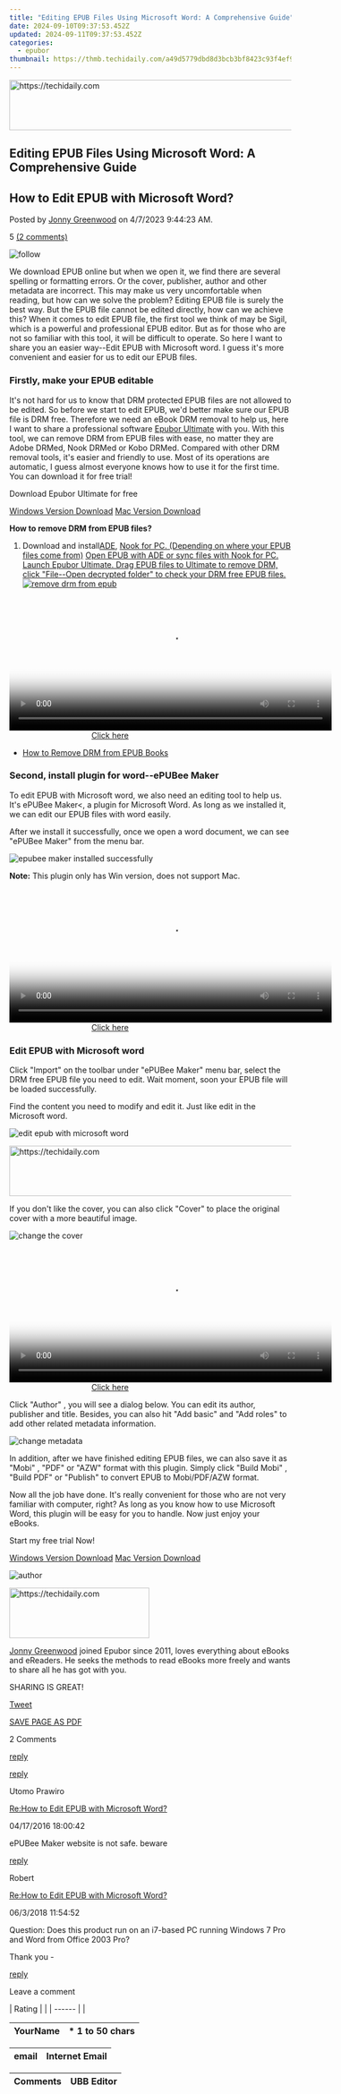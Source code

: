```yaml
---
title: "Editing EPUB Files Using Microsoft Word: A Comprehensive Guide"
date: 2024-09-10T09:37:53.452Z
updated: 2024-09-11T09:37:53.452Z
categories:
  - epubor
thumbnail: https://thmb.techidaily.com/a49d5779dbd8d3bcb3bf8423c93f4ef941ba145d1cb34757b006a9b7dc8bcdff.jpeg
---
```






<!-- affiliate ads begin -->
<a href="https://zebaoaffiliateprogram.pxf.io/c/5597632/2137972/21526" target="_top" id="2137972">
  <img src="//a.impactradius-go.com/display-ad/21526-2137972" border="0" alt="https://techidaily.com" width="728" height="90"/>
</a>
<img height="0" width="0" src="https://zebaoaffiliateprogram.pxf.io/i/5597632/2137972/21526" style="position:absolute;visibility:hidden;" border="0" />
<!-- affiliate ads end -->




## Editing EPUB Files Using Microsoft Word: A Comprehensive Guide

## How to Edit EPUB with Microsoft Word?

Posted by [Jonny Greenwood](https://plus.google.com/u/0/+JonnyGreenwood999) on 4/7/2023 9:44:23 AM.

5 [(2 comments)](http://www.epubor.com/#comment-area) 



![follow](http://www.epubor.com/images/follow.png)

We download EPUB online but when we open it, we find there are several spelling or formatting errors. Or the cover, publisher, author and other metadata are incorrect. This may make us very uncomfortable when reading, but how can we solve the problem? Editing EPUB file is surely the best way. But the EPUB file cannot be edited directly, how can we achieve this? When it comes to edit EPUB file, the first tool we think of may be Sigil, which is a powerful and professional EPUB editor. But as for those who are not so familiar with this tool, it will be difficult to operate. So here I want to share you an easier way--Edit EPUB with Microsoft word. I guess it's more convenient and easier for us to edit our EPUB files.

### Firstly, make your EPUB editable

It's not hard for us to know that DRM protected EPUB files are not allowed to be edited. So before we start to edit EPUB, we'd better make sure our EPUB file is DRM free. Therefore we need an eBook DRM removal to help us, here I want to share a professional software [Epubor Ultimate](https://tools.techidaily.com/epubor/ultimate/) with you. With this tool, we can remove DRM from EPUB files with ease, no matter they are Adobe DRMed, Nook DRMed or Kobo DRMed. Compared with other DRM removal tools, it's easier and friendly to use. Most of its operations are automatic, I guess almost everyone knows how to use it for the first time. You can download it for free trial!

Download Epubor Ultimate for free

[Windows Version Download](https://tools.techidaily.com/epubor/ultimate/) [Mac Version Download](https://tools.techidaily.com/epubor/ultimate/) 

**How to remove DRM from EPUB files?**

1. Download and install[ADE](http://www.adobe.com/ca/solutions/ebook/digital-editions/download.html), [Nook for PC. (Depending on where your EPUB files come from)](https://download.epubor.com/bndr2%5Fsetup%5Flatest.zip)
[Open EPUB with ADE or sync files with Nook for PC. Launch Epubor Ultimate. Drag EPUB files to Ultimate to remove DRM, click "File--Open decrypted folder" to check your DRM free EPUB files.](https://download.epubor.com/bndr2%5Fsetup%5Flatest.zip)
[![remove drm from epub](http://www.epubor.com/images/uppic/add-epub-books-to-ultimate-converter.jpg)](https://download.epubor.com/bndr2%5Fsetup%5Flatest.zip)





<!-- affiliate ads begin -->
<span id="1982456">
					<video width="576" height="240" style="cursor:pointer"
           poster="//a.impactradius-go.com/display-clicktoplayimage/1982456.png"
           onclick="if(!this.playClicked){this.play();this.setAttribute('controls',true);this.playClicked=true;}">
	   <source src="//a.impactradius-go.com/display-ad/22993-1982456">
	   <img src="//a.impactradius-go.com/display-clicktoplayimage/1982456.png" style="border: none; height: 100%; width: 100%; object-fit: contain">
	</video>
	<div style="width:360px;text-align:center"><a href="javascript:window.open(decodeURIComponent('https%3A%2F%2Fhomestyler.sjv.io%2Fc%2F5597632%2F1982456%2F22993'), '_blank');void(0);">Click here</a></div>
</span>
<img height="0" width="0" src="https://imp.pxf.io/i/5597632/1982456/22993" style="position:absolute;visibility:hidden;" border="0" />
<!-- affiliate ads end -->




[](https://download.epubor.com/bndr2%5Fsetup%5Flatest.zip)
[](https://download.epubor.com/bndr2%5Fsetup%5Flatest.zip)
* [](https://download.epubor.com/bndr2%5Fsetup%5Flatest.zip)[How to Remove DRM from EPUB Books](https://tools.techidaily.com/epubor/products/)

### Second, install plugin for word--ePUBee Maker

To edit EPUB with Microsoft word, we also need an editing tool to help us. It's ePUBee Maker<, a plugin for Microsoft Word. As long as we installed it, we can edit our EPUB files with word easily. 

After we install it successfully, once we open a word document, we can see "ePUBee Maker" from the menu bar.

![epubee maker installed successfully](http://www.epubor.com/images/uppic/epubee-maker-installed.png)

**Note:** This plugin only has Win version, does not support Mac.





<!-- affiliate ads begin -->
<span id="1983588">
					<video width="576" height="240" style="cursor:pointer"
           poster="//a.impactradius-go.com/display-clicktoplayimage/1983588.png"
           onclick="if(!this.playClicked){this.play();this.setAttribute('controls',true);this.playClicked=true;}">
	   <source src="//a.impactradius-go.com/display-ad/22993-1983588">
	   <img src="//a.impactradius-go.com/display-clicktoplayimage/1983588.png" style="border: none; height: 100%; width: 100%; object-fit: contain">
	</video>
	<div style="width:360px;text-align:center"><a href="javascript:window.open(decodeURIComponent('https%3A%2F%2Fhomestyler.sjv.io%2Fc%2F5597632%2F1983588%2F22993'), '_blank');void(0);">Click here</a></div>
</span>
<img height="0" width="0" src="https://imp.pxf.io/i/5597632/1983588/22993" style="position:absolute;visibility:hidden;" border="0" />
<!-- affiliate ads end -->




### Edit EPUB with Microsoft word 

Click "Import" on the toolbar under "ePUBee Maker" menu bar, select the DRM free EPUB file you need to edit. Wait moment, soon your EPUB file will be loaded successfully.

Find the content you need to modify and edit it. Just like edit in the Microsoft word.

![edit epub with microsoft word](http://www.epubor.com/images/uppic/edit-epub-with-microsoft-word.png)





<!-- affiliate ads begin -->
<a href="https://ephamedtechinc.pxf.io/c/5597632/2137228/26400" target="_top" id="2137228">
  <img src="//a.impactradius-go.com/display-ad/26400-2137228" border="0" alt="https://techidaily.com" width="728" height="90"/>
</a>
<img height="0" width="0" src="https://ephamedtechinc.pxf.io/i/5597632/2137228/26400" style="position:absolute;visibility:hidden;" border="0" />
<!-- affiliate ads end -->




If you don't like the cover, you can also click "Cover" to place the original cover with a more beautiful image.

![change the cover](http://www.epubor.com/images/uppic/change-epub-cover.png)





<!-- affiliate ads begin -->
<span id="1982570">
					<video width="576" height="240" style="cursor:pointer"
           poster="//a.impactradius-go.com/display-clicktoplayimage/1982570.png"
           onclick="if(!this.playClicked){this.play();this.setAttribute('controls',true);this.playClicked=true;}">
	   <source src="//a.impactradius-go.com/display-ad/22993-1982570">
	   <img src="//a.impactradius-go.com/display-clicktoplayimage/1982570.png" style="border: none; height: 100%; width: 100%; object-fit: contain">
	</video>
	<div style="width:360px;text-align:center"><a href="javascript:window.open(decodeURIComponent('https%3A%2F%2Fhomestyler.sjv.io%2Fc%2F5597632%2F1982570%2F22993'), '_blank');void(0);">Click here</a></div>
</span>
<img height="0" width="0" src="https://imp.pxf.io/i/5597632/1982570/22993" style="position:absolute;visibility:hidden;" border="0" />
<!-- affiliate ads end -->




Click "Author" , you will see a dialog below. You can edit its author, publisher and title. Besides, you can also hit "Add basic" and "Add roles" to add other related metadata information.

![change metadata](http://www.epubor.com/images/uppic/change-metadata.png)

In addition, after we have finished editing EPUB files, we can also save it as "Mobi" , "PDF" or "AZW" format with this plugin. Simply click "Build Mobi" , "Build PDF" or "Publish" to convert EPUB to Mobi/PDF/AZW format.

Now all the job have done. It's really convenient for those who are not very familiar with computer, right? As long as you know how to use Microsoft Word, this plugin will be easy for you to handle. Now just enjoy your eBooks.

Start my free trial Now! 

[Windows Version Download](https://tools.techidaily.com/epubor/ultimate/) [Mac Version Download](https://tools.techidaily.com/epubor/ultimate/) 

![author](http://www.epubor.com/images/uppic/jonny.png)





<!-- affiliate ads begin -->
<a href="https://review-au.sjv.io/c/5597632/2098705/14409" target="_top" id="2098705">
  <img src="//a.impactradius-go.com/display-ad/14409-2098705" border="0" alt="https://techidaily.com" width="250" height="90"/>
</a>
<img height="0" width="0" src="https://review-au.sjv.io/i/5597632/2098705/14409" style="position:absolute;visibility:hidden;" border="0" />
<!-- affiliate ads end -->




[Jonny Greenwood](https://plus.google.com/u/0/+JonnyGreenwood999) joined Epubor since 2011, loves everything about eBooks and eReaders. He seeks the methods to read eBooks more freely and wants to share all he has got with you.

SHARING IS GREAT!

[Tweet](https://twitter.com/share) 

[SAVE PAGE AS PDF](https://tools.techidaily.com/epubor/products/) 



2 Comments

[reply](https://tools.techidaily.com/epubor/products/) 

[reply](https://tools.techidaily.com/epubor/products/) 

Utomo Prawiro

[Re:How to Edit EPUB with Microsoft Word?](https://tools.techidaily.com/epubor/products/)

04/17/2016 18:00:42

 ePUBee Maker website is not safe. beware 

[reply](https://tools.techidaily.com/epubor/products/) 

Robert

[Re:How to Edit EPUB with Microsoft Word?](https://tools.techidaily.com/epubor/products/)

06/3/2018 11:54:52

Question: Does this product run on an i7-based PC running Windows 7 Pro and Word from Office 2003 Pro?

 Thank you -

[reply](https://tools.techidaily.com/epubor/products/) 

Leave a comment

| Rating |  |
| ------ |  |

| YourName | \*  1 to 50 chars |
| -------- | ----------------- |

| email | Internet Email |
| ----- | -------------- |

| Comments | UBB Editor |
| -------- | ---------- |

<ins class="adsbygoogle"
     style="display:block"
     data-ad-format="autorelaxed"
     data-ad-client="ca-pub-7571918770474297"
     data-ad-slot="1223367746"></ins>



<ins class="adsbygoogle"
     style="display:block"
     data-ad-client="ca-pub-7571918770474297"
     data-ad-slot="8358498916"
     data-ad-format="auto"
     data-full-width-responsive="true"></ins>


